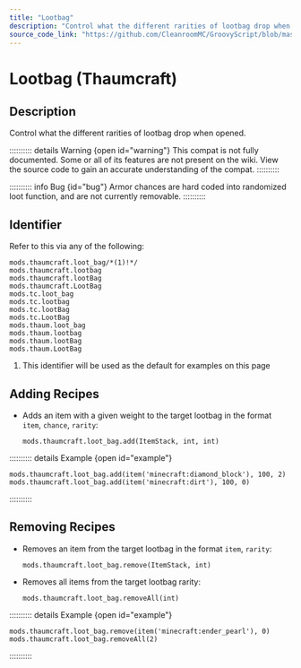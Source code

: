 ```yaml
---
title: "Lootbag"
description: "Control what the different rarities of lootbag drop when opened."
source_code_link: "https://github.com/CleanroomMC/GroovyScript/blob/master/src/main/java/com/cleanroommc/groovyscript/compat/mods/thaumcraft/LootBag.java"
---
```


# Lootbag (Thaumcraft)

## Description

Control what the different rarities of lootbag drop when opened.

:::::::::: details Warning {open id="warning"}
This compat is not fully documented. Some or all of its features are not present on the wiki. View the source code to gain an accurate understanding of the compat.
::::::::::

:::::::::: info Bug {id="bug"}
Armor chances are hard coded into randomized loot function, and are not currently removable.
::::::::::

## Identifier

Refer to this via any of the following:

```groovy:no-line-numbers {1}
mods.thaumcraft.loot_bag/*(1)!*/
mods.thaumcraft.lootbag
mods.thaumcraft.lootBag
mods.thaumcraft.LootBag
mods.tc.loot_bag
mods.tc.lootbag
mods.tc.lootBag
mods.tc.LootBag
mods.thaum.loot_bag
mods.thaum.lootbag
mods.thaum.lootBag
mods.thaum.LootBag
```

1. This identifier will be used as the default for examples on this page

## Adding Recipes

- Adds an item with a given weight to the target lootbag in the format `item`, `chance`, `rarity`:

    ```groovy:no-line-numbers
    mods.thaumcraft.loot_bag.add(ItemStack, int, int)
    ```

:::::::::: details Example {open id="example"}
```groovy:no-line-numbers
mods.thaumcraft.loot_bag.add(item('minecraft:diamond_block'), 100, 2)
mods.thaumcraft.loot_bag.add(item('minecraft:dirt'), 100, 0)
```

::::::::::

## Removing Recipes

- Removes an item from the target lootbag in the format `item`, `rarity`:

    ```groovy:no-line-numbers
    mods.thaumcraft.loot_bag.remove(ItemStack, int)
    ```

- Removes all items from the target lootbag rarity:

    ```groovy:no-line-numbers
    mods.thaumcraft.loot_bag.removeAll(int)
    ```

:::::::::: details Example {open id="example"}
```groovy:no-line-numbers
mods.thaumcraft.loot_bag.remove(item('minecraft:ender_pearl'), 0)
mods.thaumcraft.loot_bag.removeAll(2)
```

::::::::::
